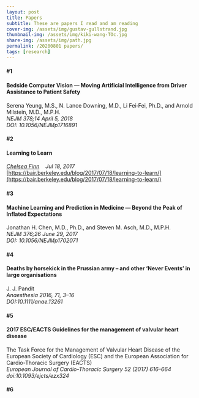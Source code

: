 ```yaml
---
layout: post
title: Papers
subtitle: These are papers I read and am reading
cover-img: /assets/img/gustav-gullstrand.jpg
thumbnail-img: /assets/img/kiki-wang-TOc.jpg
share-img: /assets/img/path.jpg
permalink: /20200801 papers/
tags: [research]
---
```


#### #1
#### Bedside Computer Vision — Moving Artificial Intelligence from Driver Assistance to Patient Safety  
Serena Yeung, M.S., N. Lance Downing, M.D., Li Fei‑Fei, Ph.D., and Arnold Milstein, M.D., M.P.H.  
_NEJM 378;14 April 5, 2018_  
_DOI: 10.1056/NEJMp1716891_

#### #2
#### Learning to Learn
_[Chelsea Finn](http://ai.stanford.edu/~cbfinn/) &nbsp;&nbsp;&nbsp;Jul 18, 2017_  
[https://bair.berkeley.edu/blog/2017/07/18/learning-to-learn/](https://bair.berkeley.edu/blog/2017/07/18/learning-to-learn/)

#### #3
#### Machine Learning and Prediction in Medicine — Beyond the Peak of Inflated Expectations  
Jonathan H. Chen, M.D., Ph.D., and Steven M. Asch, M.D., M.P.H.  
_NEJM 376;26 June 29, 2017_  
_DOI: 10.1056/NEJMp1702071_

#### #4  
#### Deaths by horsekick in the Prussian army – and other ‘Never Events’ in large organisations  
J. J. Pandit  
_Anaesthesia 2016, 71, 3–16_  
_DOI:10.1111/anae.13261_

#### #5
#### 2017 ESC/EACTS Guidelines for the management of valvular heart disease
The Task Force for the Management of Valvular Heart Disease of the European Society of Cardiology 
(ESC) and the European Association for Cardio-Thoracic Surgery (EACTS)  
_European Journal of Cardio-Thoracic Surgery 52 (2017) 616–664_  
_doi:10.1093/ejcts/ezx324_

#### #6
